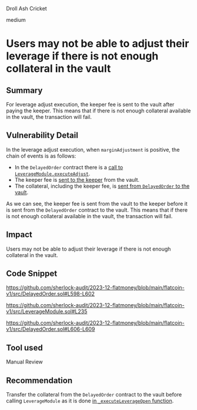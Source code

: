 Droll Ash Cricket

medium

# Users may not be able to adjust their leverage if there is not enough collateral in the vault

## Summary

For leverage adjust execution, the keeper fee is sent to the vault after paying the keeper. This means that if there is not enough collateral available in the vault, the transaction will fail.

## Vulnerability Detail

In the leverage adjust execution, when `marginAdjustment` is positive, the chain of events is as follows:

- In the `DelayedOrder` contract there is a [call to `LeverageModule.executeAdjust`](https://github.com/sherlock-audit/2023-12-flatmoney/blob/main/flatcoin-v1/src/DelayedOrder.sol#L598-L602).
- The keeper fee is [sent to the keeper](https://github.com/sherlock-audit/2023-12-flatmoney/blob/main/flatcoin-v1/src/LeverageModule.sol#L235) from the vault.
- The collateral, including the keeper fee, is [sent from `DelayedOrder` to the vault](https://github.com/sherlock-audit/2023-12-flatmoney/blob/main/flatcoin-v1/src/DelayedOrder.sol#L606-L609
).

As we can see, the keeper fee is sent from the vault to the keeper before it is sent from the `DelayedOrder` contract to the vault. This means that if there is not enough collateral available in the vault, the transaction will fail.

## Impact

Users may not be able to adjust their leverage if there is not enough collateral in the vault.

## Code Snippet

https://github.com/sherlock-audit/2023-12-flatmoney/blob/main/flatcoin-v1/src/DelayedOrder.sol#L598-L602

https://github.com/sherlock-audit/2023-12-flatmoney/blob/main/flatcoin-v1/src/LeverageModule.sol#L235

https://github.com/sherlock-audit/2023-12-flatmoney/blob/main/flatcoin-v1/src/DelayedOrder.sol#L606-L609


## Tool used

Manual Review

## Recommendation

Transfer the collateral from the `DelayedOrder` contract to the vault before calling `LeverageModule` as it is done [in `_executeLeverageOpen` function](https://github.com/sherlock-audit/2023-12-flatmoney/blob/main/flatcoin-v1/src/DelayedOrder.sol#L572-L581).